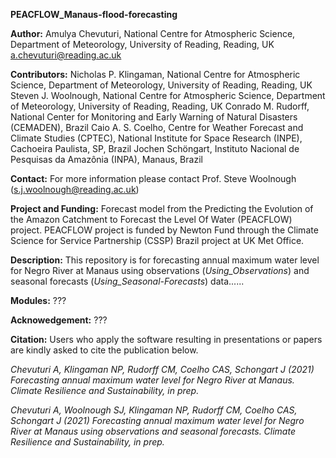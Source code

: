 **PEACFLOW_Manaus-flood-forecasting**

**Author:**
Amulya Chevuturi, National Centre for Atmospheric Science, Department of Meteorology, University of Reading, Reading, UK
a.chevuturi@reading.ac.uk

**Contributors:**
Nicholas P. Klingaman, National Centre for Atmospheric Science, Department of Meteorology, University of Reading, Reading, UK
Steven J. Woolnough, National Centre for Atmospheric Science, Department of Meteorology, University of Reading, Reading, UK
Conrado M. Rudorff, National Center for Monitoring and Early Warning of Natural Disasters (CEMADEN), Brazil
Caio A. S. Coelho, Centre for Weather Forecast and Climate Studies (CPTEC), National Institute for Space Research (INPE), Cachoeira Paulista, SP, Brazil
Jochen Schöngart, Instituto Nacional de Pesquisas da Amazônia (INPA), Manaus, Brazil

**Contact:**
For more information please contact Prof. Steve Woolnough (s.j.woolnough@reading.ac.uk)

**Project and Funding:**
Forecast model from the Predicting the Evolution of the Amazon Catchment to Forecast the Level Of Water (PEACFLOW) project. PEACFLOW project is funded by Newton Fund through the Climate Science for Service Partnership (CSSP) Brazil project at UK Met Office.

**Description:**
This repository is for forecasting annual maximum water level for Negro River at Manaus using observations (*Using_Observations*) and seasonal forecasts (*Using_Seasonal-Forecasts*) data...... 

**Modules:**
???

**Acknowedgement:**
???

**Citation:**
Users who apply the software resulting in presentations or papers are kindly asked to cite the publication below.

*Chevuturi A, Klingaman NP, Rudorff CM, Coelho CAS, Schongart J (2021) Forecasting annual maximum water level for Negro River at Manaus. Climate Resilience and Sustainability, in prep.*

*Chevuturi A, Woolnough SJ, Klingaman NP, Rudorff CM, Coelho CAS, Schongart J (2021) Forecasting annual maximum water level for Negro River at Manaus using observations and seasonal forecasts. Climate Resilience and Sustainability, in prep.*

